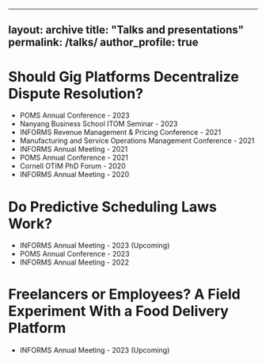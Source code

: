 
---
layout: archive
title: "Talks and presentations"
permalink: /talks/
author_profile: true
---

Should Gig Platforms Decentralize Dispute Resolution?
======
* POMS Annual Conference - 2023 
* Nanyang Business School ITOM Seminar - 2023 
* INFORMS Revenue Management & Pricing Conference - 2021 
* Manufacturing and Service Operations Management Conference - 2021 
* INFORMS Annual Meeting - 2021 
* POMS Annual Conference - 2021 
* Cornell OTIM PhD Forum - 2020 
* INFORMS Annual Meeting - 2020  


Do Predictive Scheduling Laws Work?
======
* INFORMS Annual Meeting - 2023 (Upcoming) 
* POMS Annual Conference - 2023
* INFORMS Annual Meeting - 2022 

Freelancers or Employees? A Field Experiment With a Food Delivery Platform
======
* INFORMS Annual Meeting - 2023 (Upcoming)
